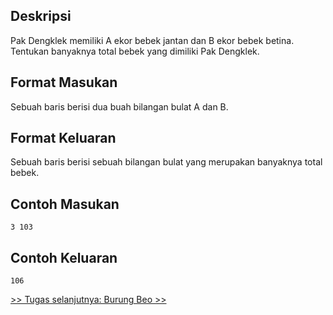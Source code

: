 ## Deskripsi

Pak Dengklek memiliki A ekor bebek jantan dan B ekor bebek betina. Tentukan banyaknya total bebek yang dimiliki Pak Dengklek.

## Format Masukan

Sebuah baris berisi dua buah bilangan bulat A dan B.

## Format Keluaran

Sebuah baris berisi sebuah bilangan bulat yang merupakan banyaknya total bebek.

## Contoh Masukan

```
3 103
```

## Contoh Keluaran

```
106
```

[&gt;&gt; Tugas selanjutnya: Burung Beo &gt;&gt;](2.2-fibbonacci.md)